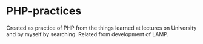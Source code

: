 # PHP-practices
Created as practice of PHP from the things learned at lectures on University and by myself by searching. Related from development of LAMP.
